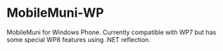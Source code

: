 MobileMuni-WP
=============

MobileMuni for Windows Phone. Currently compatible with WP7 but has some special WP8 features using .NET reflection.
